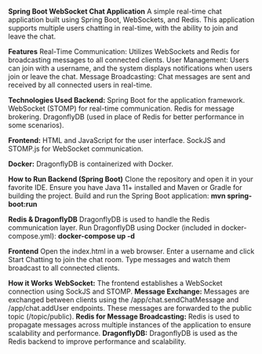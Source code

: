 **Spring Boot WebSocket Chat Application**
A simple real-time chat application built using Spring Boot, WebSockets, and Redis. This application supports multiple users chatting in real-time, with the ability to join and leave the chat.

**Features**
Real-Time Communication: Utilizes WebSockets and Redis for broadcasting messages to all connected clients.
User Management: Users can join with a username, and the system displays notifications when users join or leave the chat.
Message Broadcasting: Chat messages are sent and received by all connected users in real-time.

**Technologies Used Backend:**
Spring Boot for the application framework.
WebSocket (STOMP) for real-time communication.
Redis for message brokering.
DragonflyDB (used in place of Redis for better performance in some scenarios).

**Frontend:**
HTML and JavaScript for the user interface.
SockJS and STOMP.js for WebSocket communication.

**Docker:**
DragonflyDB is containerized with Docker.

**How to Run Backend (Spring Boot)**
Clone the repository and open it in your favorite IDE.
Ensure you have Java 11+ installed and Maven or Gradle for building the project.
Build and run the Spring Boot application: **mvn spring-boot:run**

**Redis & DragonflyDB** 
DragonflyDB is used to handle the Redis communication layer. 
Run DragonflyDB using Docker (included in docker-compose.yml): **docker-compose up -d**

**Frontend**
Open the index.html in a web browser.
Enter a username and click Start Chatting to join the chat room.
Type messages and watch them broadcast to all connected clients.

**How it Works**
**WebSocket:** The frontend establishes a WebSocket connection using SockJS and STOMP.
**Message Exchange:** Messages are exchanged between clients using the /app/chat.sendChatMessage and /app/chat.addUser endpoints. These messages are forwarded to the public topic (/topic/public).
**Redis for Message Broadcasting:** Redis is used to propagate messages across multiple instances of the application to ensure scalability and performance.
**DragonflyDB:** DragonflyDB is used as the Redis backend to improve performance and scalability.

